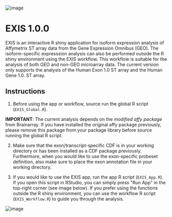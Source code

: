 ![image](https://user-images.githubusercontent.com/79576459/120113246-e3ae8100-c179-11eb-9ca3-7271d1fbe638.png)

# EXIS 1.0.0
EXIS is an interactive R shiny application for isoform expression analysis of Affymetrix ST array data from the Gene Expression Omnibus (GEO).
The isoform-specific expresssion analysis can also be performed outside the R shiny environment using the EXIS workflow. 
This workflow is suitable for the analysis of both GEO and non-GEO microarray data.
The current version only supports the analysis of the Human Exon 1.0 ST array and the Human Gene 1.0. ST array.

## Instructions
1) Before using the app or workflow, source run the global R script (``EXIS_Global.R``).

**IMPORTANT**: The current analysis depends on the *modified affy package* from Brainarray.
If you have installed the original affy package previously, please remove this package from your package library before source running the global R script.

2) Make sure that the exon/transcript-specific CDF is in your working directory or has been installed as a CDF package previously.
Furthermore, when you would like to use the exon-specific probeset definition, also make sure to place the exon annotation file in your working directory.

3) If you would like to use the EXIS app, run the app R script (``EXIS_App.R``). If you open this script in RStudio, you can simply press "Run App" in the top-right corner (see image below). 
If you prefer using the functions outside the R shiny environment, you can use the workflow R script (``EXIS_Workflow.R``) to guide you through the analysis.




![image](https://user-images.githubusercontent.com/79576459/122049236-7c800600-cde2-11eb-88a7-88929216ff8b.png)
